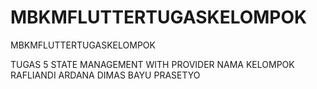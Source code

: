 # MBKMFLUTTERTUGASKELOMPOK
MBKMFLUTTERTUGASKELOMPOK

TUGAS 5 STATE MANAGEMENT WITH PROVIDER
NAMA KELOMPOK
RAFLIANDI ARDANA
DIMAS BAYU PRASETYO
